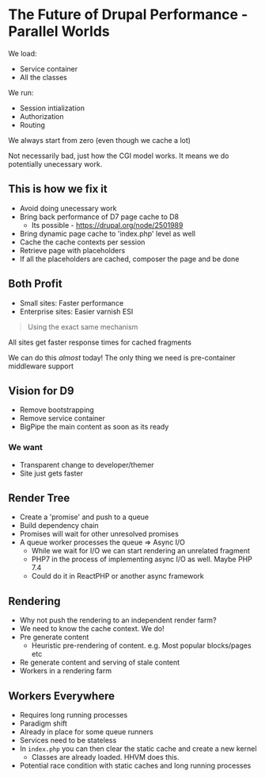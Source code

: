 # The Future of Drupal Performance - Parallel Worlds

We load:

* Service container
* All the classes

We run:

* Session intialization
* Authorization
* Routing

We always start from zero (even though we cache a lot)

Not necessarily bad, just how the CGI model works. It means we do potentially unecessary work.

## This is how we fix it

* Avoid doing unecessary work
* Bring back performance of D7 page cache to D8
  * Its possible - https://drupal.org/node/2501989
* Bring dynamic page cache to 'index.php' level as well
* Cache the cache contexts per session
* Retrieve page with placeholders
* If all the placeholders are cached, composer the page and be done

## Both Profit

* Small sites: Faster performance
* Enterprise sites: Easier varnish ESI

> Using the exact same mechanism

All sites get faster response times for cached fragments

We can do this *almost* today! The only thing we need is pre-container middleware support

## Vision for D9

* Remove bootstrapping
* Remove service container
* BigPipe the main content as soon as its ready

### We want

* Transparent change to developer/themer
* Site just gets faster

## Render Tree

* Create a 'promise' and push to a queue
* Build dependency chain
* Promises will wait for other unresolved promises
* A queue worker processes the queue => Async I/O
  * While we wait for I/O we can start rendering an unrelated fragment
  * PHP7 in the process of implementing async I/O as well. Maybe PHP 7.4
  * Could do it in ReactPHP or another async framework

## Rendering

* Why not push the rendering to an independent render farm?
* We need to know the cache context. We do!
* Pre generate content
  * Heuristic pre-rendering of content. e.g. Most popular blocks/pages etc
* Re generate content and serving of stale content
* Workers in a rendering farm

## Workers Everywhere

* Requires long running processes
* Paradigm shift
* Already in place for some queue runners
* Services need to be stateless
* In `index.php` you can then clear the static cache and create a new kernel
  * Classes are already loaded. HHVM does this.
* Potential race condition with static caches and long running processes
